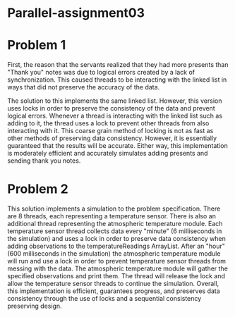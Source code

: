 # Parallel-assignment03

# Problem 1
First, the reason that the servants realized that they had more presents than "Thank you" notes was due to logical errors created by a lack of synchronization. This caused threads to be interacting with the linked list in ways that did not preserve the accuracy of the data. 

The solution to this implements the same linked list. However, this version uses locks in order to preserve the consistency of the data and prevent logical errors. Whenever a thread is interacting with the linked list such as adding to it, the thread uses a lock to prevent other threads from also interacting with it. This coarse grain method of locking is not as fast as other methods of preserving data consistency. However, it is essentially guaranteed that the results will be accurate. Either way, this implementation is moderately efficient and accurately simulates adding presents and sending thank you notes. 

# Problem 2
This solution implements a simulation to the problem specification. 
There are 8 threads, each representing a temperature sensor. There is also an additional thread representing the atmospheric temperature module. Each temperature sensor thread collects data every "minute" (6 milliseconds in the simulation) and uses a lock in order to preserve data consistency when adding observations to the temperatureReadings ArrayList. After an "hour" (600 milliseconds in the simulation) the atmospheric temperature module will run and use a lock in order to prevent temperature sensor threads from messing with the data. The atmospheric temperature module will gather the specified observations and print them. The thread will release the lock and allow the temperature sensor threads to continue the simulation. Overall, this implementation is efficient, guarantees progress, and preserves data consistency through the use of locks and a sequential consistency preserving design.